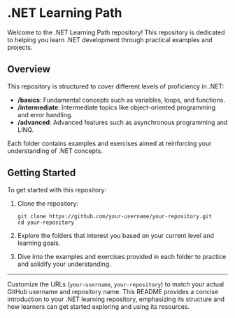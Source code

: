 

# .NET Learning Path

Welcome to the .NET Learning Path repository! This repository is dedicated to helping you learn .NET development through practical examples and projects.

## Overview

This repository is structured to cover different levels of proficiency in .NET:

- **/basics**: Fundamental concepts such as variables, loops, and functions.
- **/intermediate**: Intermediate topics like object-oriented programming and error handling.
- **/advanced**: Advanced features such as asynchronous programming and LINQ.

Each folder contains examples and exercises aimed at reinforcing your understanding of .NET concepts.

## Getting Started

To get started with this repository:

1. Clone the repository:
   ```
   git clone https://github.com/your-username/your-repository.git
   cd your-repository
   ```

2. Explore the folders that interest you based on your current level and learning goals.

3. Dive into the examples and exercises provided in each folder to practice and solidify your understanding.

---

Customize the URLs (`your-username`, `your-repository`) to match your actual GitHub username and repository name. This README provides a concise introduction to your .NET learning repository, emphasizing its structure and how learners can get started exploring and using its resources.
